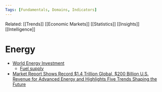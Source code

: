 ```yaml
---
Tags: [Fundamentals, Domains, Indicators]
---
```

Related: [[Trends]] [[Economic Markets]] [[Statistics]] [[Insights]] [[Intelligence]]
# Energy

- [World Energy Investment](https://www.iea.org/reports/world-energy-investment-2019/financing-and-funding-trends#abstract)
    - [Fuel supply](https://www.iea.org/reports/world-energy-investment-2020/fuel-supply#abstract)
- [Market Report Shows Record $1.4 Trillion Global, $200 Billion U.S. Revenue for Advanced Energy and Highlights Five Trends Shaping the Future](https://blog.aee.net/market-report-shows-record-1.4-trillion-global-200-billion-u.s.-revenue-for-advanced-energy-and-highlights-five-trends-shaping-the-future)
